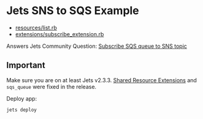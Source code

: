 # Jets SNS to SQS Example 

* [resources/list.rb](app/shared/resources/list.rb)
* [extensions/subscribe_extension.rb](app/shared/extensions/subscribe_extension.rb)

Answers Jets Community Question: [Subscribe SQS queue to SNS topic](https://community.rubyonjets.com/t/subscribe-sqs-queue-to-sns-topic/301)

## Important

Make sure you are on at least Jets v2.3.3.  [Shared Resource Extensions](https://rubyonjets.com/docs/shared-resources/extensions/) and `sqs_queue` were fixed in the release.

Deploy app:

    jets deploy
